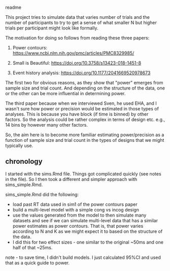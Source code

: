 readme

This project tries to simulate data that varies number of trials and the number of
participants to try to get a sense of what smaller N but higher trials per 
participant might look like formally. 

The motivation for doing so follows from reading these three papers:

1) Power contours: https://www.ncbi.nlm.nih.gov/pmc/articles/PMC8329985/

2) Small is Beautiful: https://doi.org/10.3758/s13423-018-1451-8

3) Event history analysis: https://doi.org/10.1177/2041669520978673

The first two for obvious reasons, as they show that "power" emerges from sample 
size and trial count. And depending on the structure of the data, one or the other
can be more influential in determining power.

The third paper because when we interviewed Sven, he used EHA, and I wasn't sure
how power or precision would be estimated in those types of analyses. This is 
because you have block (if time is binned) by other factors. So the analysis could
be rather complex in terms of design etc. e.g., 14 bins by however many other 
factors.

So, the aim here is to become more familiar estimating power/precision as a function 
of sample size and trial count in the types of designs that we might typically use.

## chronology ##

I started with the sims.Rmd file. Things got complicated quickly (see notes in the 
file). So I then took a different and simpler approach with sims_simple.Rmd.

sims_simple.Rmd did the following:

- load past RT data used in sim1 of the power contours paper
- build a multi-level model with a simple cong vs incog design
- use the values generated from the model to then simulate many datasets and see
if we can simulate multi-level data that has a similar power estimates as power
contours. That is, that power varies according to N and K as we might expect it to
based on the structure of the data.
- I did this for two effect sizes - one similar to the original ~50ms and one
half of that ~25ms.


note - to save time, I didn't build models. I just calculated 95%CI and used that
as a quick guide to power.